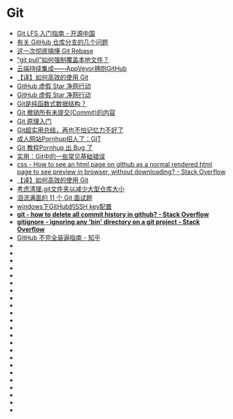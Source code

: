 # Git

*   [Git LFS 入门指南 - 开源中国](https://www.oschina.net/translate/getting-started-with-git-lfs-tutorial)
*   [有关 GitHub 仓库分支的几个问题](https://www.infoq.cn/article/BPXfcfrCjbWkU6_cAEVo?utm_source=tuicool&utm_medium=referral)
*   [这一次彻底搞懂 Git Rebase](http://jartto.wang/2018/12/11/git-rebase/?utm_source=tuicool&utm_medium=referral)
*   [“git pull”如何强制覆盖本地文件？](https://vimsky.com/article/3679.html)
*   [云端持续集成——AppVeyor拥抱GitHub](https://www.cnblogs.com/henryzhu/p/contentious-integration-with-appveyor.html)
*   [【译】如何高效的使用 Git](http://www.cnblogs.com/crossoverJie/p/9602180.html)
*   [GitHub 虚假 Star 净网行动](http://yulingtianxia.com/blog/2018/09/16/Fuck-Fake-GitHub-Stars/?utm_source=tuicool&utm_medium=referral)
*   [GitHub 虚假 Star 净网行动](https://github.com/yulingtianxia/FuckFakeGitHubStars)
*   [Git是纯函数式数据结构？](https://mp.weixin.qq.com/s?__biz=MzAxOTc0NzExNg==&mid=2665514983&idx=1&sn=3f536f4b91679e5d2d8c32dcd3adba22&chksm=80d67fa4b7a1f6b24007dfca0cdce49f2ec81842392586c50f95784acf8181cc4a6284c74d81&mpshare=1&scene=23&srcid=0920JGp5sFLgfhfRfsFyU7Ts#rd)
*   [Git 撤销所有未提交(Commit)的内容](https://shockerli.net/post/git-undo-uncommit-content/?utm_source=tuicool&utm_medium=referral)
*   [Git 原理入门](http://www.ruanyifeng.com/blog/2018/10/git-internals.html)
*   [Git超实用总结，再也不怕记忆力不好了](https://studygolang.com/articles/15519?utm_source=tuicool&utm_medium=referral)
*   [成人网站Pornhup招人了：GIT](https://mp.weixin.qq.com/s?__biz=MzIzMDQyMjcxOA==&mid=2247486374&idx=1&sn=daa671147a84c1410daa016307840c5e&chksm=e8b2ea77dfc563619920746e568a238b5370f1763107896fa29e8c6cbcb9fce48a4e2ab0fcef&mpshare=1&scene=23&srcid=10299R3wnslFxjINbGCRBoB2#rd)
*   [Git 教程Pornhup 出 Bug 了](https://mp.weixin.qq.com/s?__biz=MzIzMDQyMjcxOA==&mid=2247486414&idx=1&sn=c5e029a96bc683e2cebf6231714200cb&chksm=e8b2ea1fdfc563096b5b328dc6868d860dd67d3cf780c3c1878aca388c9e0fd0f2a4abc15ab3&mpshare=1&scene=23&srcid=1031ud5i2bgxY9V0DkatQtuF#rd)
*   [实用：Git中的一些常见基础错误](https://zhuanlan.zhihu.com/p/48681802?utm_source=tuicool&utm_medium=referral)
*   [css - How to see an html page on github as a normal rendered html page to see preview in browser, without downloading? - Stack Overflow](https://stackoverflow.com/questions/8446218/how-to-see-an-html-page-on-github-as-a-normal-rendered-html-page-to-see-preview)
*   [【译】如何高效的使用 Git](https://crossoverjie.top/2018/09/07/translation/how-to-use-git-efficiently/)
*   [考虑清理.git文件夹以减少大型仓库大小](https://github.com/18F/C2/issues/439)
*   [泪流满面的 11 个 Git 面试题](https://mp.weixin.qq.com/s/ghF27N0XjgG0pw2XpGDCYA)
*   [windows下GitHub的SSH key配置](https://allanhao.com/2019/03/08/github-ssh/)
*   [**git - how to delete all commit history in github? - Stack Overflow**](https://stackoverflow.com/questions/13716658/how-to-delete-all-commit-history-in-github)
*   [**gitignore - ignoring any 'bin' directory on a git project - Stack Overflow**](https://stackoverflow.com/questions/1470572/ignoring-any-bin-directory-on-a-git-project)
*   [GitHub 不完全装逼指南 - 知乎](https://zhuanlan.zhihu.com/p/53184592)
*   []()
*   []()
*   []()
*   []()
*   []()
*   []()
*   []()
*   []()
*   []()
*   []()
*   []()
*   []()
*   []()
*   []()
*   []()
*   []()
*   []()
*   []()
*   []()
*   []()
*   []()
*   []()
*   []()
